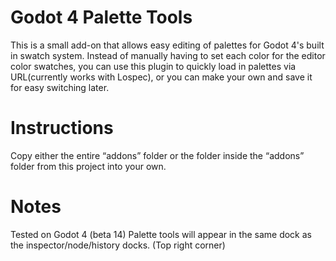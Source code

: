 # Godot 4 Palette Tools

This is a small add-on that allows easy editing of palettes for Godot 4's built in swatch system.
Instead of manually having to set each color for the editor color swatches, you can use this plugin 
to quickly load in palettes via URL(currently works with Lospec), or you can make your own and save 
it for easy switching later.

# Instructions

Copy either the entire “addons” folder or the folder inside the “addons” folder from this project
into your own.

# Notes

Tested on Godot 4 (beta 14)
Palette tools will appear in the same dock as the inspector/node/history docks. (Top right corner)
